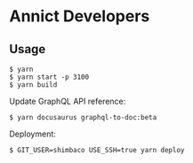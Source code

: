 # Annict Developers

## Usage

```
$ yarn
$ yarn start -p 3100
$ yarn build
```

Update GraphQL API reference:

```
$ yarn docusaurus graphql-to-doc:beta
```

Deployment:

```
$ GIT_USER=shimbaco USE_SSH=true yarn deploy
```
